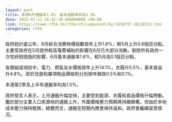 ```yaml
---
layout: post
title: 本港6月通脹率1.8%　基本通脹率同為1.8%
date: 2022-07-21 16:42:39.000000000 +08:00
link: https://news.rthk.hk/rthk/ch/component/k2/1658737-20220721.htm
categories: rthk
---
```


政府統計處公布，6月綜合消費物價指數按年上升1.8%，較5月上升0.6個百分點，主要受政府在5月提供較高電費補貼的影響在6月已大部分消散。剔除所有政府一次性紓困措施的影響，6月基本通脹率1.8%，較5月高0.1個百分點。

各類組成項目中，電力、燃氣及水價格按年上升14.1%，衣履升5.5%，基本食品升4.8%。至於住屋和雜項物品價格則分別按年微跌0.5%和0.1%。

本港第2季及上半年通脹率均為1.5%。

政府發言人表示，上月通脹升幅加快，主要受到能源、衣履和食品價格升幅帶動。鑑於部分主要入口來源地的通脹上升，外圍價格壓力預期將持續顯著。但由於本地成本壓力保持輕微，總體而言，通脹在短期內應會保持溫和。政府會繼續留意情況。
